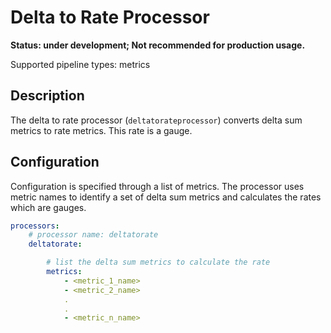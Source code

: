 # Delta to Rate Processor
**Status: under development; Not recommended for production usage.**

Supported pipeline types: metrics

## Description

The delta to rate processor (`deltatorateprocessor`) converts delta sum metrics to rate metrics. This rate is a gauge. 

## Configuration

Configuration is specified through a list of metrics. The processor uses metric names to identify a set of delta sum metrics and calculates the rates which are gauges.

```yaml
processors:
    # processor name: deltatorate
    deltatorate:

        # list the delta sum metrics to calculate the rate
        metrics:
            - <metric_1_name>
            - <metric_2_name>
            .
            .
            - <metric_n_name>
```